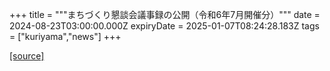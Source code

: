 +++
title = """まちづくり懇談会議事録の公開（令和6年7月開催分）"""
date = 2024-08-23T03:00:00.000Z
expiryDate = 2025-01-07T08:24:28.183Z
tags = ["kuriyama","news"]
+++


[[source]](https://www.town.kuriyama.hokkaido.jp/site/matikon/28533.html)
